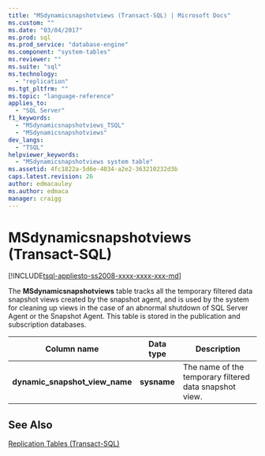 ```yaml
---
title: "MSdynamicsnapshotviews (Transact-SQL) | Microsoft Docs"
ms.custom: ""
ms.date: "03/04/2017"
ms.prod: sql
ms.prod_service: "database-engine"
ms.component: "system-tables"
ms.reviewer: ""
ms.suite: "sql"
ms.technology: 
  - "replication"
ms.tgt_pltfrm: ""
ms.topic: "language-reference"
applies_to: 
  - "SQL Server"
f1_keywords: 
  - "MSdynamicsnapshotviews_TSQL"
  - "MSdynamicsnapshotviews"
dev_langs: 
  - "TSQL"
helpviewer_keywords: 
  - "MSdynamicsnapshotviews system table"
ms.assetid: 4fc1822a-5d6e-4034-a2e2-363210232d3b
caps.latest.revision: 26
author: edmacauley
ms.author: edmaca
manager: craigg
---
```

# MSdynamicsnapshotviews (Transact-SQL)
[!INCLUDE[tsql-appliesto-ss2008-xxxx-xxxx-xxx-md](../../includes/tsql-appliesto-ss2008-xxxx-xxxx-xxx-md.md)]

  The **MSdynamicsnapshotviews** table tracks all the temporary filtered data snapshot views created by the snapshot agent, and is used by the system for cleaning up views in the case of an abnormal shutdown of SQL Server Agent or the Snapshot Agent. This table is stored in the publication and subscription databases.  
  
|Column name|Data type|Description|  
|-----------------|---------------|-----------------|  
|**dynamic_snapshot_view_name**|**sysname**|The name of the temporary filtered data snapshot view.|  
  
## See Also  
 [Replication Tables &#40;Transact-SQL&#41;](../../relational-databases/system-tables/replication-tables-transact-sql.md)  
  
  
